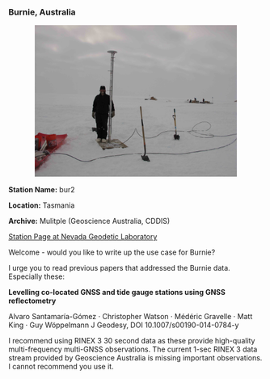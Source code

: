 ### Burnie, Australia

<p align=center>
<img src="gls1.jpg" width="400"><br>
</p>

**Station Name:** bur2

**Location:**  Tasmania

**Archive:**  Mulitple (Geoscience Australia, CDDIS)

[Station Page at Nevada Geodetic Laboratory](http://geodesy.unr.edu/NGLStationPages/stations/BUR2.sta)

Welcome - would you like to write up the use case for Burnie?

I urge you to read previous papers that addressed the Burnie data. Especially these:

**Levelling co-located GNSS and tide gauge stations using GNSS reflectometry**

Alvaro Santamaría-Gómez · Christopher Watson · Médéric Gravelle · Matt King · Guy Wöppelmann
 J Geodesy, DOI 10.1007/s00190-014-0784-y

I recommend using RINEX 3 30 second data as these provide high-quality multi-frequency multi-GNSS observations.
The current 1-sec RINEX 3 data stream provided by Geoscience Australia is missing important observations.
I cannot recommend you use it. 




